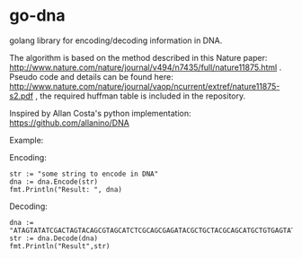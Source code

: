 go-dna
======

golang library for encoding/decoding information in DNA.

The algorithm is based on the method described in this Nature paper: http://www.nature.com/nature/journal/v494/n7435/full/nature11875.html . Pseudo code and details can be found here: http://www.nature.com/nature/journal/vaop/ncurrent/extref/nature11875-s2.pdf , the required huffman table is included in the repository.

Inspired by Allan Costa's python implementation: https://github.com/allanino/DNA

Example:

Encoding:

	str := "some string to encode in DNA"
	dna := dna.Encode(str)
	fmt.Println("Result: ", dna)

Decoding:

	dna := "ATAGTATATCGACTAGTACAGCGTAGCATCTCGCAGCGAGATACGCTGCTACGCAGCATGCTGTGAGTATCGATGACGAGTGACTCTGTACAGTACGTACGATACGTACGTACGTCGTATAGTCGTACGTACGTACGTACGTACGTACGTACTGTACAGAGTCACTCGTCATCGATACTCACAGCATGCTGCGTAGCAGCGTATCTCGCTGCGAGATGATACGTACGTACGAGC"
	str := dna.Decode(dna)
	fmt.Println("Result",str)